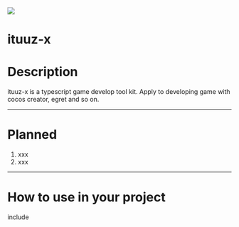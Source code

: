 <img src="http://ww1.sinaimg.cn/large/0060lm7Tgy1finqq0pk5lj303k03kjr9.jpg">  

ituuz-x
=========

# Description
ituuz-x is a typescript game develop tool kit. Apply to developing game with cocos creator, egret and so on.

------------

# Planned
1. xxx
2. xxx

------------

# How to use in your project
include


